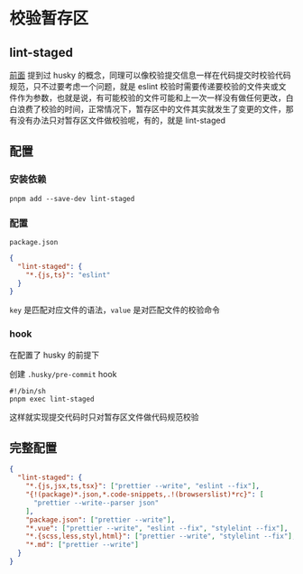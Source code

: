 # 校验暂存区

## lint-staged

[前面](https://reinerlau.github.io/blog/sourcecode/vben/commitLint.html#husky) 提到过 husky 的概念，同理可以像校验提交信息一样在代码提交时校验代码规范，只不过要考虑一个问题，就是 eslint 校验时需要传递要校验的文件夹或文件作为参数，也就是说，有可能校验的文件可能和上一次一样没有做任何更改，白白浪费了校验的时间，正常情况下，暂存区中的文件其实就发生了变更的文件，那有没有办法只对暂存区文件做校验呢，有的，就是 lint-staged

## 配置

### 安装依赖

```shell
pnpm add --save-dev lint-staged
```

### 配置

`package.json`

```json
{
  "lint-staged": {
    "*.{js,ts}": "eslint"
  }
}
```

`key` 是匹配对应文件的语法，`value` 是对匹配文件的校验命令

### hook

在配置了 husky 的前提下

创建 `.husky/pre-commit` hook

```shell
#!/bin/sh
pnpm exec lint-staged
```

这样就实现提交代码时只对暂存区文件做代码规范校验

## 完整配置

```json
{
  "lint-staged": {
    "*.{js,jsx,ts,tsx}": ["prettier --write", "eslint --fix"],
    "{!(package)*.json,*.code-snippets,.!(browserslist)*rc}": [
      "prettier --write--parser json"
    ],
    "package.json": ["prettier --write"],
    "*.vue": ["prettier --write", "eslint --fix", "stylelint --fix"],
    "*.{scss,less,styl,html}": ["prettier --write", "stylelint --fix"],
    "*.md": ["prettier --write"]
  }
}
```
